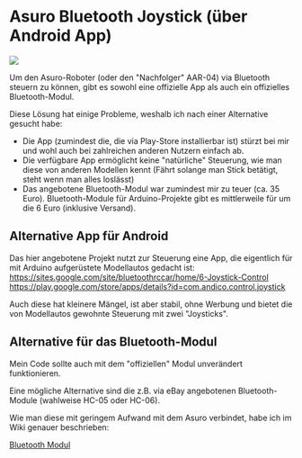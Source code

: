 Asuro Bluetooth Joystick (über Android App)
===========================================

![](https://raw.githubusercontent.com/wiki/M-Reimer/asuro-bluetooth-joystick/images/board-on-asuro.jpg)

Um den Asuro-Roboter (oder den "Nachfolger" AAR-04) via Bluetooth steuern zu können, gibt es sowohl eine offizielle App als auch ein offizielles Bluetooth-Modul.

Diese Lösung hat einige Probleme, weshalb ich nach einer Alternative gesucht habe:
- Die App (zumindest die, die via Play-Store installierbar ist) stürzt bei mir und wohl auch bei zahlreichen anderen Nutzern einfach ab.
- Die verfügbare App ermöglicht keine "natürliche" Steuerung, wie man diese von anderen Modellen kennt (Fährt solange man Stick betätigt, steht wenn man alles loslässt)
- Das angebotene Bluetooth-Modul war zumindest mir zu teuer (ca. 35 Euro). Bluetooth-Module für Arduino-Projekte gibt es mittlerweile für um die 6 Euro (inklusive Versand).

Alternative App für Android
---------------------------

Das hier angebotene Projekt nutzt zur Steuerung eine App, die eigentlich für mit Arduino aufgerüstete Modellautos gedacht ist:  
https://sites.google.com/site/bluetoothrccar/home/6-Joystick-Control  
https://play.google.com/store/apps/details?id=com.andico.control.joystick

Auch diese hat kleinere Mängel, ist aber stabil, ohne Werbung und bietet die von Modellautos gewohnte Steuerung mit zwei "Joysticks".

Alternative für das Bluetooth-Modul
-----------------------------------

Mein Code sollte auch mit dem "offiziellen" Modul unverändert funktionieren.

Eine mögliche Alternative sind die z.B. via eBay angebotenen Bluetooth-Module (wahlweise HC-05 oder HC-06).

Wie man diese mit geringem Aufwand mit dem Asuro verbindet, habe ich im Wiki genauer beschrieben:

[Bluetooth Modul](https://github.com/M-Reimer/asuro-bluetooth-joystick/wiki/Bluetooth-Modul)
